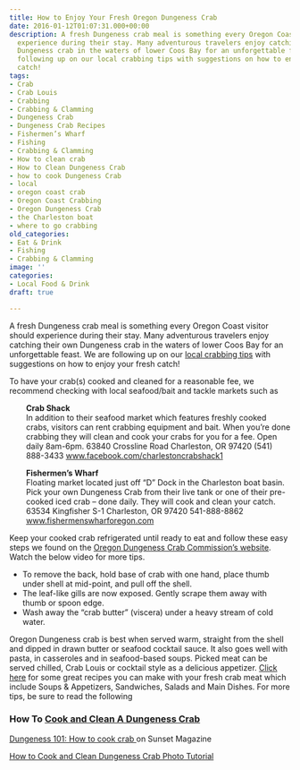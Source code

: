 ```yaml
---
title: How to Enjoy Your Fresh Oregon Dungeness Crab
date: 2016-01-12T01:07:31.000+00:00
description: A fresh Dungeness crab meal is something every Oregon Coast visitor should
  experience during their stay. Many adventurous travelers enjoy catching their own
  Dungeness crab in the waters of lower Coos Bay for an unforgettable feast. We are
  following up on our local crabbing tips with suggestions on how to enjoy your fresh
  catch!
tags:
- Crab
- Crab Louis
- Crabbing
- Crabbing & Clamming
- Dungeness Crab
- Dungeness Crab Recipes
- Fishermen’s Wharf
- Fishing
- Crabbing & Clamming
- How to clean crab
- How to Clean Dungeness Crab
- how to cook Dungeness Crab
- local
- oregon coast crab
- Oregon Coast Crabbing
- Oregon Dungeness Crab
- the Charleston boat
- where to go crabbing
old_categories:
- Eat & Drink
- Fishing
- Crabbing & Clamming
image: ''
categories:
- Local Food & Drink
draft: true

---
```

A fresh Dungeness crab meal is something every Oregon Coast visitor should experience during their stay. Many adventurous travelers enjoy catching their own Dungeness crab in the waters of lower Coos Bay for an unforgettable feast. We are following up on our <a href="/2014/12/when-where-and-how-to-find-the-best-dungeness-crab-on-oregons-coast/" target="_blank">local crabbing tips</a> with suggestions on how to enjoy your fresh catch!

To have your crab(s) cooked and cleaned for a reasonable fee, we recommend checking with local seafood/bait and tackle markets such as

<p style="padding-left: 30px;">
<strong>Crab Shack</strong><br /> In addition to their seafood market which features freshly cooked crabs, visitors can rent crabbing equipment and bait. When you’re done crabbing they will clean and cook your crabs for you for a fee. Open daily 8am-6pm. 63840 Crossline Road Charleston, OR 97420 (541) 888-3433 <a href="https://www.facebook.com/charlestoncrabshack1/timeline" target="_blank" class="broken_link">www.facebook.com/charlestoncrabshack1</a>
</p>

<p style="padding-left: 30px;">
<strong>Fishermen’s Wharf</strong><br /> Floating market located just off “D” Dock in the Charleston boat basin. Pick your own Dungeness Crab from their live tank or one of their pre-cooked iced crab – done daily. They will cook and clean your catch.   63534 Kingfisher S-1 Charleston, OR 97420 541-888-8862 <a href="http://www.fishermenswharforegon.com/" target="_blank">www.fishermenswharforegon.com</a>
</p>

Keep your cooked crab refrigerated until ready to eat and follow these easy steps we found on the <a href="http://oregondungeness.org/consumer-info/cleaning-instructions/" target="_blank">Oregon Dungeness Crab Commission’s website</a>.  Watch the below video for more tips.

* To remove the back, hold base of crab with one hand, place thumb under shell at mid-point, and pull off the shell.
* The leaf-like gills are now exposed. Gently scrape them away with thumb or spoon edge.
* Wash away the “crab butter” (viscera) under a heavy stream of cold water.

Oregon Dungeness crab is best when served warm, straight from the shell and dipped in drawn butter or seafood cocktail sauce. It also goes well with pasta, in casseroles and in seafood-based soups. Picked meat can be served chilled, Crab Louis or cocktail style as a delicious appetizer. <a href="http://oregondungeness.org/crab-recipes/" target="_blank">Click here</a> for some great recipes you can make with your fresh crab meat which include Soups & Appetizers, Sandwiches, Salads and Main Dishes. For more tips, be sure to read the following

### How To <a href="http://www.formerchef.com/2013/11/30/how-to-cook-and-clean-a-dungeness-crab/" target="_blank">Cook and Clean A Dungeness Crab </a>

<a href="http://www.sunset.com/food-wine/flavors-of-the-west/dungeness-101-how-cook-crab" target="_blank">Dungeness 101: How to cook crab </a>on Sunset Magazine

<a href="http://eatingrichly.com/10/how-to-cook-and-clean-dungeness-crab-photo-tutorial-plus-asian-crab-recipe/" target="_blank">How to Cook and Clean Dungeness Crab Photo Tutorial</a>